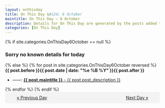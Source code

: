 ```yaml
---
layout: onthisday
title: On This Day &#124; 6 October
maintitle: On This Day — 6 October
description: Details for On This Day are generated by the posts added to the website so the content is subject to changes/updates over time.
categories: [On This Day]
---
```


{% if site.categories.OnThisDay6October == null %}
<h3>Sorry no known details for today</h3>
{% else %}
{% for post in site.categories.OnThisDay6October reversed %}
<strong>{{ post.before }}{{ post.date | date: "%e %B %Y" }}{{ post.after }}</strong>
<ul>
<li> ——: <a class="{{ post.class }}" href="{{ post.url }}"><strong>{{ post.maintitle }}</strong> - {{ post.post_description }}</a></li>
</ul>
{% endfor %}
{% endif %}
<br />
<div style="background-color: #f3f3f3; padding: 10px; border-radius: 5px; text-align: center; display: flex; justify-content: space-evenly;">
<a href="/onthisday/10/10-05">« Previous Day</a>
<span style="visibility:hidden;">[ Visit Leap Year February 29 ]</span>
<a href="/onthisday/10/10-07">Next Day »</a>
</div>

